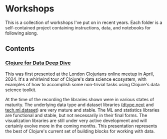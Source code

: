 # Workshops

This is a collection of workshops I've put on in recent years. Each folder is a self-contained project containing instructions, data, and notebooks for following along.

## Contents

### [Clojure for Data Deep Dive](./london_clojurians_april_2024/README.md)

This was first presented at the London Clojurians online meetup in April, 2024. It's a whirlwind tour of Clojure's data science ecosystem, with examples of how to accomplish some non-trivial tasks using Clojure's data science toolkit.

At the time of the recording the libraries shown were in various states of maturity. The underlying data type and dataset libraries ([dtype.next](https://github.com/cnuernber/dtype-next/tree/master) and [tech.ml.dataset](https://github.com/techascent/tech.ml.dataset)) are very mature and stable. The ML and statistics libraries are functional and stable, but not necessarily in their final forms. The visualization libraries are still under very active development and will certainly evolve more in the coming months. This presentation represents the best of Clojure's current set of building blocks for working with data.
